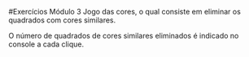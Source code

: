 #Exercícios Módulo 3
Jogo das cores, o qual consiste em eliminar os quadrados com cores similares. 

O número de quadrados de cores similares eliminados é indicado no console a cada clique.
